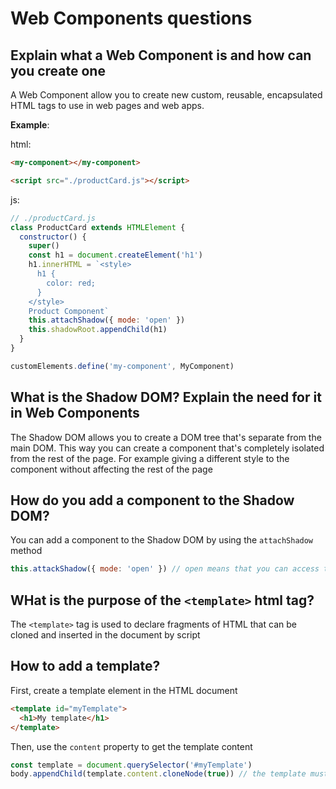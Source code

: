 # Web Components questions

## Explain what a Web Component is and how can you create one

A Web Component allow you to create new custom, reusable, encapsulated HTML tags to use in web pages and web apps.

**Example**:

html:

```html
<my-component></my-component>

<script src="./productCard.js"></script>
```

js:

```js
// ./productCard.js
class ProductCard extends HTMLElement {
  constructor() {
    super()
    const h1 = document.createElement('h1')
    h1.innerHTML = `<style>
      h1 {
        color: red;
      }
    </style>
    Product Component`
    this.attachShadow({ mode: 'open' })
    this.shadowRoot.appendChild(h1)
  }
}

customElements.define('my-component', MyComponent)
```

## What is the Shadow DOM? Explain the need for it in Web Components

The Shadow DOM allows you to create a DOM tree that's separate from the main DOM. This way you can create a component that's completely isolated from the rest of the page. For example giving a different style to the component without affecting the rest of the page

## How do you add a component to the Shadow DOM?

You can add a component to the Shadow DOM by using the `attachShadow` method

```js
this.attackShadow({ mode: 'open' }) // open means that you can access the shadow DOM from outside the component
```

## WHat is the purpose of the `<template>` html tag?

The `<template>` tag is used to declare fragments of HTML that can be cloned and inserted in the document by script

## How to add a template?

First, create a template element in the HTML document

```html
<template id="myTemplate">
  <h1>My template</h1>
</template>
```

Then, use the `content` property to get the template content

```js
const template = document.querySelector('#myTemplate')
body.appendChild(template.content.cloneNode(true)) // the template must be cloned before it can be used
```
